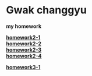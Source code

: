 # Gwak changgyu
**my homework**

[**homework2-1**](http://Changgyu39.github.io/homework2-1.html.html)<br>
[**homework2-2**](http://Changgyu39.github.io/homework2-2.html)<br>
[**homework2-3**](http://Changgyu39.github.io/homework2-3.html)<br>
[**homework2-4**](http://Changgyu39.github.io/homework2-4.html)<br>


[**homework3-1**](http://Changgyu39.github.io/homework3-1.html)<br>

